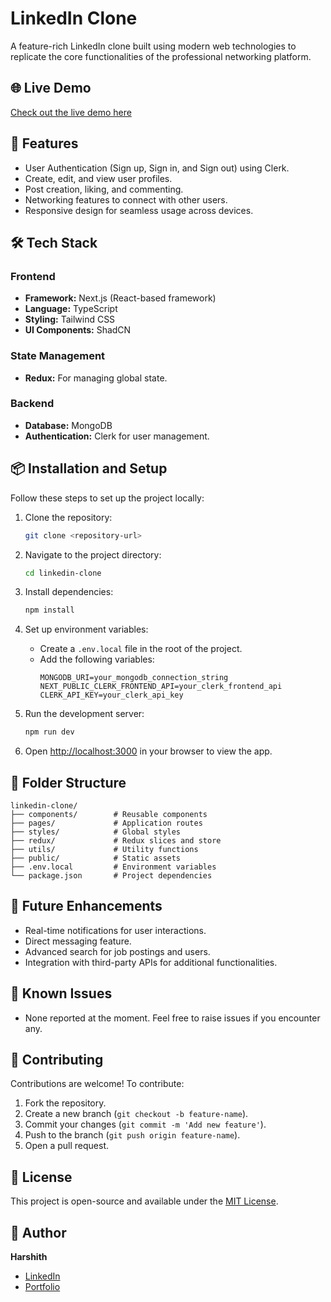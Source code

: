 # LinkedIn Clone

A feature-rich LinkedIn clone built using modern web technologies to replicate the core functionalities of the professional networking platform.

## 🌐 Live Demo
[Check out the live demo here](https://dummy-link.com)

## 🚀 Features
- User Authentication (Sign up, Sign in, and Sign out) using Clerk.
- Create, edit, and view user profiles.
- Post creation, liking, and commenting.
- Networking features to connect with other users.
- Responsive design for seamless usage across devices.

## 🛠 Tech Stack
### Frontend
- **Framework:** Next.js (React-based framework)
- **Language:** TypeScript
- **Styling:** Tailwind CSS
- **UI Components:** ShadCN

### State Management
- **Redux:** For managing global state.

### Backend
- **Database:** MongoDB
- **Authentication:** Clerk for user management.

## 📦 Installation and Setup
Follow these steps to set up the project locally:

1. Clone the repository:
   ```bash
   git clone <repository-url>
   ```

2. Navigate to the project directory:
   ```bash
   cd linkedin-clone
   ```

3. Install dependencies:
   ```bash
   npm install
   ```

4. Set up environment variables:
   - Create a `.env.local` file in the root of the project.
   - Add the following variables:
     ```env
     MONGODB_URI=your_mongodb_connection_string
     NEXT_PUBLIC_CLERK_FRONTEND_API=your_clerk_frontend_api
     CLERK_API_KEY=your_clerk_api_key
     ```

5. Run the development server:
   ```bash
   npm run dev
   ```

6. Open [http://localhost:3000](http://localhost:3000) in your browser to view the app.

## 📂 Folder Structure
```
linkedin-clone/
├── components/        # Reusable components
├── pages/             # Application routes
├── styles/            # Global styles
├── redux/             # Redux slices and store
├── utils/             # Utility functions
├── public/            # Static assets
├── .env.local         # Environment variables
└── package.json       # Project dependencies
```

## 🔧 Future Enhancements
- Real-time notifications for user interactions.
- Direct messaging feature.
- Advanced search for job postings and users.
- Integration with third-party APIs for additional functionalities.

## 🐛 Known Issues
- None reported at the moment. Feel free to raise issues if you encounter any.

## 🤝 Contributing
Contributions are welcome! To contribute:
1. Fork the repository.
2. Create a new branch (`git checkout -b feature-name`).
3. Commit your changes (`git commit -m 'Add new feature'`).
4. Push to the branch (`git push origin feature-name`).
5. Open a pull request.

## 📄 License
This project is open-source and available under the [MIT License](LICENSE).

## 👤 Author
**Harshith**
- [LinkedIn](https://www.linkedin.com/in/dummy-profile)
- [Portfolio](https://dummy-portfolio.com)


